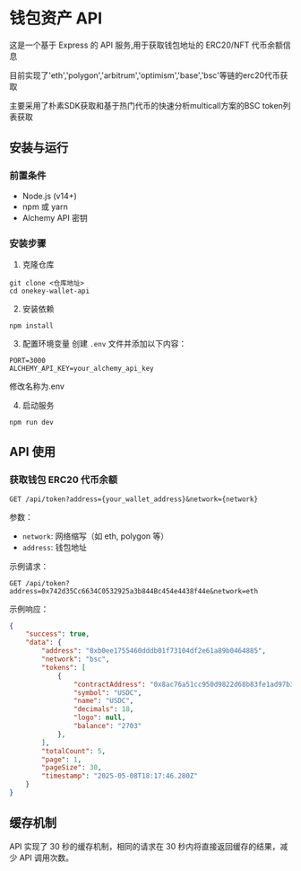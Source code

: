 # 钱包资产 API

这是一个基于 Express 的 API 服务,用于获取钱包地址的 ERC20/NFT 代币余额信息

目前实现了'eth','polygon','arbitrum','optimism','base','bsc'等链的erc20代币获取

主要采用了朴素SDK获取和基于热门代币的快速分析multicall方案的BSC token列表获取

## 安装与运行

### 前置条件

- Node.js (v14+)
- npm 或 yarn
- Alchemy API 密钥

### 安装步骤

1. 克隆仓库
```
git clone <仓库地址>
cd onekey-wallet-api
```

2. 安装依赖
```
npm install
```

3. 配置环境变量
创建 `.env` 文件并添加以下内容：
```
PORT=3000
ALCHEMY_API_KEY=your_alchemy_api_key
```
修改名称为.env



4. 启动服务
```
npm run dev
```

## API 使用

### 获取钱包 ERC20 代币余额

```
GET /api/token?address={your_wallet_address}&network={network}
```

参数：
- `network`: 网络缩写（如 eth, polygon 等）
- `address`: 钱包地址

示例请求：
```
GET /api/token?address=0x742d35Cc6634C0532925a3b844Bc454e4438f44e&network=eth
```

示例响应：
```json
{
    "success": true,
    "data": {
        "address": "0xb0ee1755460dddb01f73104df2e61a89b0464885",
        "network": "bsc",
        "tokens": [
            {
                "contractAddress": "0x8ac76a51cc950d9822d68b83fe1ad97b32cd580d",
                "symbol": "USDC",
                "name": "USDC",
                "decimals": 18,
                "logo": null,
                "balance": "2703"
            },
        ],
        "totalCount": 5,
        "page": 1,
        "pageSize": 30,
        "timestamp": "2025-05-08T18:17:46.280Z"
    }
}
```

## 缓存机制

API 实现了 30 秒的缓存机制，相同的请求在 30 秒内将直接返回缓存的结果，减少 API 调用次数。


